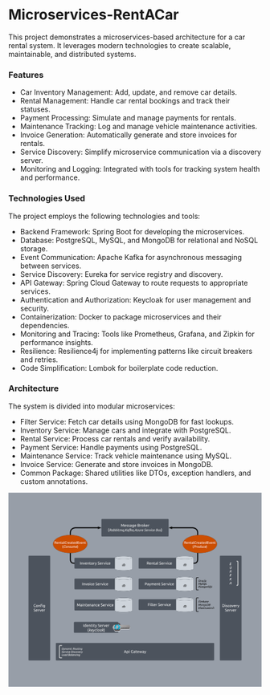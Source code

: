 # Microservices-RentACar

This project demonstrates a microservices-based architecture for a car rental system. It leverages modern technologies to create scalable, maintainable, and distributed systems.

### Features
- Car Inventory Management: Add, update, and remove car details.
- Rental Management: Handle car rental bookings and track their statuses.
- Payment Processing: Simulate and manage payments for rentals.
- Maintenance Tracking: Log and manage vehicle maintenance activities.
- Invoice Generation: Automatically generate and store invoices for rentals.
- Service Discovery: Simplify microservice communication via a discovery server.
- Monitoring and Logging: Integrated with tools for tracking system health and performance.

### Technologies Used
The project employs the following technologies and tools:

- Backend Framework: Spring Boot for developing the microservices.
- Database: PostgreSQL, MySQL, and MongoDB for relational and NoSQL storage.
- Event Communication: Apache Kafka for asynchronous messaging between services.
- Service Discovery: Eureka for service registry and discovery.
- API Gateway: Spring Cloud Gateway to route requests to appropriate services.
- Authentication and Authorization: Keycloak for user management and security.
- Containerization: Docker to package microservices and their dependencies.
- Monitoring and Tracing: Tools like Prometheus, Grafana, and Zipkin for performance insights.
- Resilience: Resilience4j for implementing patterns like circuit breakers and retries.
- Code Simplification: Lombok for boilerplate code reduction.

### Architecture
The system is divided into modular microservices:

- Filter Service: Fetch car details using MongoDB for fast lookups.
- Inventory Service: Manage cars and integrate with PostgreSQL.
- Rental Service: Process car rentals and verify availability.
- Payment Service: Handle payments using PostgreSQL.
- Maintenance Service: Track vehicle maintenance using MySQL.
- Invoice Service: Generate and store invoices in MongoDB.
- Common Package: Shared utilities like DTOs, exception handlers, and custom annotations.

![Architecture](images/Microservices.png)
